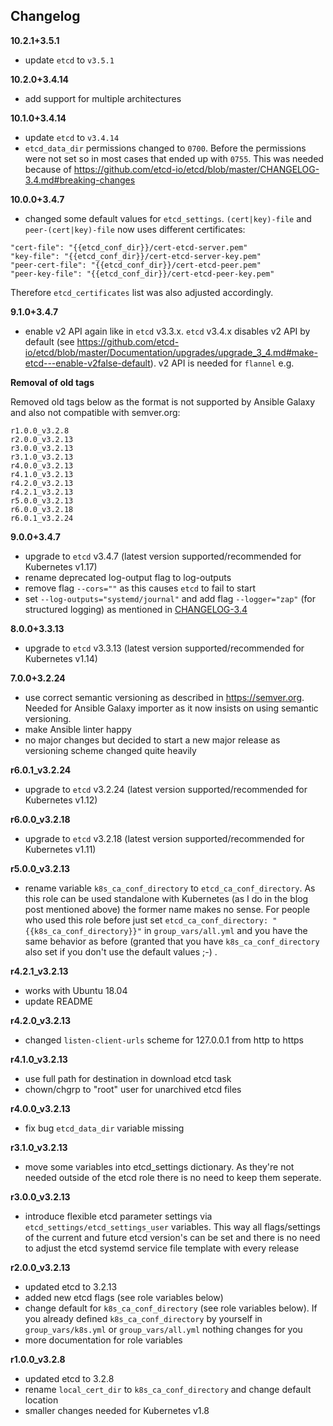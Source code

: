 Changelog
---------

**10.2.1+3.5.1**

- update `etcd` to `v3.5.1`

**10.2.0+3.4.14**

- add support for multiple architectures

**10.1.0+3.4.14**

- update `etcd` to `v3.4.14`
- `etcd_data_dir` permissions changed to `0700`. Before the permissions were not set so in most cases that ended up with `0755`. This was needed because of https://github.com/etcd-io/etcd/blob/master/CHANGELOG-3.4.md#breaking-changes

**10.0.0+3.4.7**

- changed some default values for `etcd_settings`. `(cert|key)-file` and `peer-(cert|key)-file` now uses different certificates:

```
"cert-file": "{{etcd_conf_dir}}/cert-etcd-server.pem"
"key-file": "{{etcd_conf_dir}}/cert-etcd-server-key.pem"
"peer-cert-file": "{{etcd_conf_dir}}/cert-etcd-peer.pem"
"peer-key-file": "{{etcd_conf_dir}}/cert-etcd-peer-key.pem"
```

Therefore `etcd_certificates` list was also adjusted accordingly.

**9.1.0+3.4.7**

- enable v2 API again like in `etcd` v3.3.x. `etcd` v3.4.x disables v2 API by default (see https://github.com/etcd-io/etcd/blob/master/Documentation/upgrades/upgrade_3_4.md#make-etcd---enable-v2false-default). v2 API is needed for `flannel` e.g.

**Removal of old tags**

Removed old tags below as the format is not supported by Ansible Galaxy and also not compatible with semver.org:

```
r1.0.0_v3.2.8
r2.0.0_v3.2.13
r3.0.0_v3.2.13
r3.1.0_v3.2.13
r4.0.0_v3.2.13
r4.1.0_v3.2.13
r4.2.0_v3.2.13
r4.2.1_v3.2.13
r5.0.0_v3.2.13
r6.0.0_v3.2.18
r6.0.1_v3.2.24
```

**9.0.0+3.4.7**

- upgrade to `etcd` v3.4.7 (latest version supported/recommended for Kubernetes v1.17)
- rename deprecated log-output flag to log-outputs
- remove flag `--cors=""` as this causes `etcd` to fail to start
- set `--log-outputs="systemd/journal"` and add flag `--logger="zap"` (for structured logging) as mentioned in [CHANGELOG-3.4](https://github.com/etcd-io/etcd/blob/master/CHANGELOG-3.4.md#etcd-server-4)

**8.0.0+3.3.13**

- upgrade to `etcd` v3.3.13 (latest version supported/recommended for Kubernetes v1.14)

**7.0.0+3.2.24**

- use correct semantic versioning as described in https://semver.org. Needed for Ansible Galaxy importer as it now insists on using semantic versioning.
- make Ansible linter happy
- no major changes but decided to start a new major release as versioning scheme changed quite heavily

**r6.0.1_v3.2.24**

- upgrade to `etcd` v3.2.24 (latest version supported/recommended for Kubernetes v1.12)

**r6.0.0_v3.2.18**

- upgrade to `etcd` v3.2.18 (latest version supported/recommended for Kubernetes v1.11)

**r5.0.0_v3.2.13**

- rename variable `k8s_ca_conf_directory` to `etcd_ca_conf_directory`. As this role can be used standalone with Kubernetes (as I do in the blog post mentioned above) the former name makes no sense. For people who used this role before just set `etcd_ca_conf_directory: "{{k8s_ca_conf_directory}}"` in `group_vars/all.yml` and you have the same behavior as before (granted that you have `k8s_ca_conf_directory` also set if you don't use the default values ;-) .

**r4.2.1_v3.2.13**

- works with Ubuntu 18.04
- update README

**r4.2.0_v3.2.13**

- changed `listen-client-urls` scheme for 127.0.0.1 from http to https

**r4.1.0_v3.2.13**

- use full path for destination in download etcd task
- chown/chgrp to "root" user for unarchived etcd files

**r4.0.0_v3.2.13**

- fix bug `etcd_data_dir` variable missing

**r3.1.0_v3.2.13**

- move some variables into etcd_settings dictionary. As they're not needed outside of the etcd role there is no need to keep them seperate.

**r3.0.0_v3.2.13**

- introduce flexible etcd parameter settings via `etcd_settings/etcd_settings_user` variables. This way all flags/settings of the current and future etcd version's can be set and there is no need to adjust the etcd systemd service file template with every release

**r2.0.0_v3.2.13**

- updated etcd to 3.2.13
- added new etcd flags (see role variables below)
- change default for `k8s_ca_conf_directory` (see role variables below). If you already defined `k8s_ca_conf_directory` by yourself in `group_vars/k8s.yml` or `group_vars/all.yml` nothing changes for you
- more documentation for role variables

**r1.0.0_v3.2.8**

- updated etcd to 3.2.8
- rename `local_cert_dir` to `k8s_ca_conf_directory` and change default location
- smaller changes needed for Kubernetes v1.8
